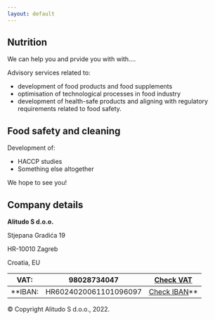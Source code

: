```yaml
---
layout: default
---
```

## Nutrition

We can help you and prvide you with with....

Advisory services related to:
*  development of food products and food supplements
*  optimisation of technological processes in food industry
*  development of health-safe products and aligning with regulatory requirements related to food safety.

## Food safety and cleaning

Development of:
*  HACCP studies
*  Something else altogether

We hope to see you!

## Company details

**Alitudo S d.o.o.**

Stjepana Gradića 19 

HR-10010 Zagreb 

Croatia, EU 


| VAT:  | 98028734047           | [Check VAT](https://sudreg.pravosudje.hr/)   |
|-------|-----------------------|:--------------------------------------------:|
| **IBAN: | HR6024020061101096097 | [Check IBAN](https://iban.com.hr/ts/5591678)** |


© Copyright Alitudo S d.o.o., 2022.
